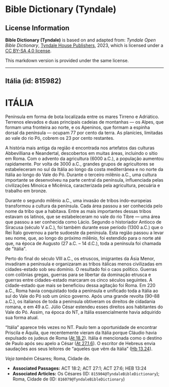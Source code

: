 # Bible Dictionary (Tyndale)

## License Information

**Bible Dictionary (Tyndale)** is based on and adapted from: _Tyndale Open Bible Dictionary_, [Tyndale House Publishers](https://tyndaleopenresources.com/), 2023, which is licensed under a [CC BY-SA 4.0 license](https://creativecommons.org/licenses/by-sa/4.0/legalcode.en).

This markdown version is provided under the same license.



--------------------------------

## Itália (id: 815982)

ITÁLIA
======

Península em forma de bota localizada entre os mares Tirreno e Adriático. Terrenos elevados e duas principais cadeias de montanhas — os Alpes, que formam uma fronteira ao norte, e os Apeninos, que formam a espinha dorsal da península — ocupam 77 por cento da terra. As planícies, limitadas ao vale do rio Pó, cobrem os 23 por cento restantes.

A história mais antiga da região é encontrada nos artefatos das culturas Abbevilliana e Neandertal, descobertos em muitas áreas, incluindo o sítio em Roma. Com o advento da agricultura (6000 a.C.), a população aumentou rapidamente. Por volta de 3000 a.C., grandes grupos de agricultores se estabeleceram no sul da Itália ao longo da costa mediterrânea e no norte da Itália ao longo do Vale do Pó. Durante o terceiro milênio a.C., uma cultura importante se desenvolveu na parte central da península, influenciada pelas civilizações Minoica e Micênica, caracterizada pela agricultura, pecuária e trabalho em bronze.

Durante o segundo milênio a.C., uma invasão de tribos indo\-europeias transformou a cultura da península. Cada área passou a ser conhecida pelo nome da tribo que a habitava. Entre as mais importantes dessas tribos estavam os latinos, que se estabeleceram no vale do rio Tibre — uma área que passou a ser conhecida como Lácio. Segundo o historiador Antíoco de Siracusa (século V a.C.), foi também durante esse período (1300 a.C.) que o Rei Ítalo governou a parte sudoeste da península. Esta região passou a levar seu nome, que, ao longo do próximo milênio, foi estendido para o norte até que, na época de Augusto (27 a.C. – 14 d.C.), toda a península foi chamada de "Itália".

Perto do final do século VIII a.C., os etruscos, imigrantes da Ásia Menor, invadiram a península e organizaram as tribos itálicas menos civilizadas em cidades\-estado sob seu domínio. O resultado foi o caos político. Guerras com colônias gregas, guerras para se libertar da dominação etrusca e guerras entre cidades\-estado marcaram os cinco séculos seguintes. A cidade\-estado que mais se beneficiou dessa agitação foi Roma. Em 220 a.C., Roma havia conquistado toda a península e unificado toda a Itália ao sul do Vale do Pó sob um único governo. Após uma grande revolta (90–88 a.C.), os italianos de toda a península obtiveram os direitos de cidadania romana, e em 49 a.C. Júlio César estendeu esses direitos aos habitantes do Vale do Pó. Assim, na época do NT, a Itália essencialmente havia adquirido sua forma atual.

“Itália” aparece três vezes no NT. Paulo tem a oportunidade de encontrar Priscila e Áquila, que recentemente vieram da Itália porque Cláudio havia expulsado os judeus de Roma ([At 18\.2](https://ref.ly/Acts18:2)). Itália é mencionada como o destino de Paulo após seu apelo a César ([At 27\.1,6](https://ref.ly/Acts27:1,Acts27:6)). O escritor de Hebreus envia saudações aos seus leitores de “aqueles que vêm da Itália” ([Hb 13\.24](https://ref.ly/Heb13:24)).

*Veja também* Césares; Roma, Cidade de.

* **Associated Passages:** ACT 18:2; ACT 27:1; ACT 27:6; HEB 13:24
* **Associated Articles:** Os Césares (ID: `815904@TyndaleBibleDictionary`); Roma, Cidade de (ID: `816079@TyndaleBibleDictionary`)

